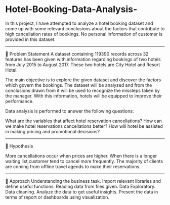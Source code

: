 # Hotel-Booking-Data-Analysis-
In this project, I have attempted to analyze a hotel booking dataset and come up with some relevant conclusions about the factors that contribute to high cancellation rates of bookings. No personal information of customer is provided in this dataset.

-------------------------------------------------------------------------------------------------------------------------------------------------------------------------

📖 Problem Statement
A dataset containing 119390 records across 32 features has been given with information regarding bookings of two hotels from July 2015 to August 2017. These two hotels are City Hotel and Resort Hotel.

The main objective is to explore the given dataset and discover the factors which govern the bookings. The dataset will be analyzed and from the conclusions drawn from it will be used to recognize the missteps taken by the manager. With this information, hotels will be equipped to improve their performance.

Data analysis is performed to answer the following questions:

What are the variables that affect hotel reservation cancellations?
How can we make hotel reservations cancellations better?
How will hotel be assisted in making pricing and promotional decisions?

-----------------------------------------------------------------------------------------------------------------------------------------------------------------------

📖 Hypothesis

More cancellations occur when prices are higher.
When there is a longer waiting list,customer tend to cancel more frequently.
The majority  of clients are coming from offline travel agends to make their reservations.

--------------------------------------------------------------------------------------------------------------------------------------------------------------------

📖 Approach
Understanding the business task.
Import relevant libraries and define useful functions.
Reading data from files given.
Data Exploratory.
Data cleaning.
Analyze the data to get useful insights.
Present the data in terms of report or dashboards using visualization.
